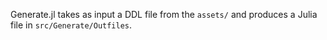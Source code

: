 Generate.jl takes as input a DDL file from the `assets/` and produces a Julia file in `src/Generate/Outfiles`.

